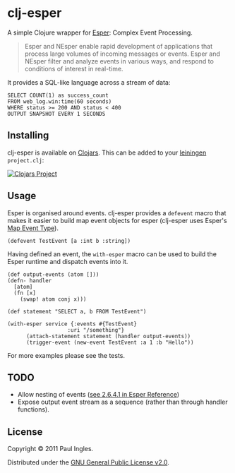 # clj-esper

A simple Clojure wrapper for [Esper](http://esper.codehaus.org): Complex Event Processing. 

> Esper and NEsper enable rapid development of applications that process large volumes of incoming messages or events. Esper and NEsper filter and analyze events in various ways, and respond to conditions of interest in real-time.

It provides a SQL-like language across a stream of data:

	SELECT COUNT(1) as success_count
	FROM web_log.win:time(60 seconds)
	WHERE status >= 200 AND status < 400
	OUTPUT SNAPSHOT EVERY 1 SECONDS

## Installing

clj-esper is available on [Clojars](http://clojars.org). This can be added to your [leiningen](http://github.com/technomancy/leiningen) `project.clj`:

[![Clojars Project](http://clojars.org/kholodilov/clj-esper/latest-version.svg)](http://clojars.org/kholodilov/clj-esper)

## Usage

Esper is organised around events. clj-esper provides a `defevent` macro that makes it easier to build map event objects for esper (clj-esper uses Esper's [Map Event Type](http://esper.codehaus.org/esper-4.3.0/doc/reference/en/html/event_representation.html#eventrep-java-util-map)).

	(defevent TestEvent [a :int b :string])

Having defined an event, the `with-esper` macro can be used to build the Esper runtime and dispatch events into it.

	(def output-events (atom []))
	(defn- handler
	  [atom]
	  (fn [x]
	    (swap! atom conj x)))

	(def statement "SELECT a, b FROM TestEvent")

	(with-esper service {:events #{TestEvent}
                       :uri "/something"}
	      (attach-statement statement (handler output-events))
	      (trigger-event (new-event TestEvent :a 1 :b "Hello"))

For more examples please see the tests.

## TODO

* Allow nesting of events ([see 2.6.4.1 in Esper Reference](http://esper.codehaus.org/esper-4.3.0/doc/reference/en/html/event_representation.html#eventrep-map-nested))
* Expose output event stream as a sequence (rather than through handler functions).

## License

Copyright &copy; 2011 Paul Ingles.

Distributed under the [GNU General Public License v2.0](http://www.gnu.org/licenses/gpl-2.0.html).
